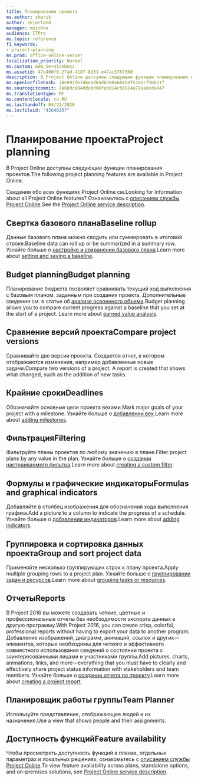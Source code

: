 ```yaml
---
title: Планирование проекта
ms.author: sharik
author: skjerland
manager: mnirkhe
audience: ITPro
ms.topic: reference
f1_keywords:
- project-planning
ms.prod: office-online-server
localization_priority: Normal
ms.custom: Adm_ServiceDesc
ms.assetid: 47e400f8-27ad-4187-8d31-e47ac3767300
description: В Project Online доступны следующие функции планирования проектов.
ms.openlocfilehash: 74e091f674bead0ad8300a6045df5181cf5bb71f
ms.sourcegitcommit: 7a68dc894dde0d06fab014c56914a78aa8cda847
ms.translationtype: MT
ms.contentlocale: ru-RU
ms.lasthandoff: 04/21/2020
ms.locfileid: "43640207"
---
```

# <a name="project-planning"></a><span data-ttu-id="740c5-103">Планирование проекта</span><span class="sxs-lookup"><span data-stu-id="740c5-103">Project planning</span></span>

<span data-ttu-id="740c5-104">В Project Online доступны следующие функции планирования проектов.</span><span class="sxs-lookup"><span data-stu-id="740c5-104">The following project planning features are available in Project Online.</span></span>
  
<span data-ttu-id="740c5-105">Сведения обо всех функциях Project Online см.</span><span class="sxs-lookup"><span data-stu-id="740c5-105">Looking for information about all Project Online features?</span></span> <span data-ttu-id="740c5-106">Ознакомьтесь с [описанием службы Project Online](project-online-service-description.md).</span><span class="sxs-lookup"><span data-stu-id="740c5-106">See the [Project Online service description](project-online-service-description.md).</span></span>
  
## <a name="baseline-rollup"></a><span data-ttu-id="740c5-107">Свертка базового плана</span><span class="sxs-lookup"><span data-stu-id="740c5-107">Baseline rollup</span></span>

<span data-ttu-id="740c5-108">Данные базового плана можно сводить или суммировать в итоговой строке.</span><span class="sxs-lookup"><span data-stu-id="740c5-108">Baseline data can roll up or be summarized in a summary row.</span></span> <span data-ttu-id="740c5-109">Узнайте больше о [настройке и сохранении базового плана](https://go.microsoft.com/fwlink/p/?LinkId=271346).</span><span class="sxs-lookup"><span data-stu-id="740c5-109">Learn more about [setting and saving a baseline](https://go.microsoft.com/fwlink/p/?LinkId=271346).</span></span>
  
## <a name="budget-planning"></a><span data-ttu-id="740c5-110">Budget planning</span><span class="sxs-lookup"><span data-stu-id="740c5-110">Budget planning</span></span>

<span data-ttu-id="740c5-p103">Планирование бюджета позволяет сравнивать текущий ход выполнения с базовым планом, заданным при создании проекта. Дополнительные сведения см. в статье об [анализе освоенного объема](https://go.microsoft.com/fwlink/p/?LinkId=271336).</span><span class="sxs-lookup"><span data-stu-id="740c5-p103">Budget planning allows you to compare current progress against a baseline that you set at the start of a project. Learn more about [earned value analysis](https://go.microsoft.com/fwlink/p/?LinkId=271336).</span></span>
  
## <a name="compare-project-versions"></a><span data-ttu-id="740c5-113">Сравнение версий проекта</span><span class="sxs-lookup"><span data-stu-id="740c5-113">Compare project versions</span></span>

<span data-ttu-id="740c5-p104">Сравнивайте две версии проекта. Создается отчет, в котором отображаются изменения, например добавленные новые задачи.</span><span class="sxs-lookup"><span data-stu-id="740c5-p104">Compare two versions of a project. A report is created that shows what changed, such as the addition of new tasks.</span></span>
  
## <a name="deadlines"></a><span data-ttu-id="740c5-116">Крайние сроки</span><span class="sxs-lookup"><span data-stu-id="740c5-116">Deadlines</span></span>

<span data-ttu-id="740c5-117">Обозначайте основные цели проекта вехами.</span><span class="sxs-lookup"><span data-stu-id="740c5-117">Mark major goals of your project with a milestone.</span></span> <span data-ttu-id="740c5-118">Узнайте больше о [добавлении вех](https://go.microsoft.com/fwlink/p/?LinkId=271339).</span><span class="sxs-lookup"><span data-stu-id="740c5-118">Learn more about [adding milestones](https://go.microsoft.com/fwlink/p/?LinkId=271339).</span></span>
  
## <a name="filtering"></a><span data-ttu-id="740c5-119">Фильтрация</span><span class="sxs-lookup"><span data-stu-id="740c5-119">Filtering</span></span>

<span data-ttu-id="740c5-120">Фильтруйте планы проектов по любому значению в плане.</span><span class="sxs-lookup"><span data-stu-id="740c5-120">Filter project plans by any value in the plan.</span></span> <span data-ttu-id="740c5-121">Узнайте больше о [создании настраиваемого фильтра](https://go.microsoft.com/fwlink/p/?LinkId=271341).</span><span class="sxs-lookup"><span data-stu-id="740c5-121">Learn more about [creating a custom filter](https://go.microsoft.com/fwlink/p/?LinkId=271341).</span></span>
  
## <a name="formulas-and-graphical-indicators"></a><span data-ttu-id="740c5-122">Формулы и графические индикаторы</span><span class="sxs-lookup"><span data-stu-id="740c5-122">Formulas and graphical indicators</span></span>

<span data-ttu-id="740c5-123">Добавляйте в столбец изображения для обозначения хода выполнения графика.</span><span class="sxs-lookup"><span data-stu-id="740c5-123">Add a picture to a column to indicate the progress of a schedule.</span></span> <span data-ttu-id="740c5-124">Узнайте больше о [добавлении индикаторов](https://go.microsoft.com/fwlink/p/?LinkId=271340).</span><span class="sxs-lookup"><span data-stu-id="740c5-124">Learn more about [adding indicators](https://go.microsoft.com/fwlink/p/?LinkId=271340).</span></span>
  
## <a name="group-and-sort-project-data"></a><span data-ttu-id="740c5-125">Группировка и сортировка данных проекта</span><span class="sxs-lookup"><span data-stu-id="740c5-125">Group and sort project data</span></span>

<span data-ttu-id="740c5-126">Применяйте несколько группирующих строк к плану проекта.</span><span class="sxs-lookup"><span data-stu-id="740c5-126">Apply multiple grouping rows to a project plan.</span></span> <span data-ttu-id="740c5-127">Узнайте больше о [группировании задач и ресурсов](https://go.microsoft.com/fwlink/p/?LinkId=271326).</span><span class="sxs-lookup"><span data-stu-id="740c5-127">Learn more about [grouping tasks or resources](https://go.microsoft.com/fwlink/p/?LinkId=271326).</span></span>
  
## <a name="reports"></a><span data-ttu-id="740c5-128">Отчеты</span><span class="sxs-lookup"><span data-stu-id="740c5-128">Reports</span></span>

<span data-ttu-id="740c5-129">В Project 2016 вы можете создавать четкие, цветные и профессиональные отчеты без необходимости экспорта данных в другую программу.</span><span class="sxs-lookup"><span data-stu-id="740c5-129">With Project 2016, you can create crisp, colorful, professional reports without having to export your data to another program.</span></span> <span data-ttu-id="740c5-130">Добавление изображений, диаграмм, анимаций, ссылок и других&mdash;элементов, которые необходимы для четкого и эффективного совместного использования сведений о состоянии проекта с заинтересованными лицами и участниками группы.</span><span class="sxs-lookup"><span data-stu-id="740c5-130">Add pictures, charts, animations, links, and more&mdash;everything that you must have to clearly and effectively share project status information with stakeholders and team members.</span></span> <span data-ttu-id="740c5-131">Узнайте больше о [создании отчета по проекту](https://go.microsoft.com/fwlink/p/?LinkId=271349).</span><span class="sxs-lookup"><span data-stu-id="740c5-131">Learn more about [creating a project report](https://go.microsoft.com/fwlink/p/?LinkId=271349).</span></span>
  
## <a name="team-planner"></a><span data-ttu-id="740c5-132">Планировщик работы группы</span><span class="sxs-lookup"><span data-stu-id="740c5-132">Team Planner</span></span>

<span data-ttu-id="740c5-133">Используйте представление, отображающее людей и их назначения.</span><span class="sxs-lookup"><span data-stu-id="740c5-133">Use a view that shows people and their assignments.</span></span> 
  
## <a name="feature-availability"></a><span data-ttu-id="740c5-134">Доступность функций</span><span class="sxs-lookup"><span data-stu-id="740c5-134">Feature availability</span></span>

<span data-ttu-id="740c5-135">Чтобы просмотреть доступность функций в планах, отдельных параметрах и локальных решениях, ознакомьтесь с [описанием службы Project Online](project-online-service-description.md).</span><span class="sxs-lookup"><span data-stu-id="740c5-135">To view feature availability across plans, standalone options, and on-premises solutions, see [Project Online service description](project-online-service-description.md).</span></span>
  